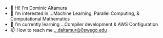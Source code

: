 - 👋 Hi! I'm Dominic Altamura
- 👀 I’m interested in ...Machine Learning, Parallel Computing, & Computational Mathematics
- 🌱 I’m currently learning ...Compiler development & AWS Configuration
- 📫 How to reach me ...daltamur@0swego.edu

<!---
daltamur/daltamur is a ✨ special ✨ repository because its `README.md` (this file) appears on your GitHub profile.
You can click the Preview link to take a look at your changes.
--->
